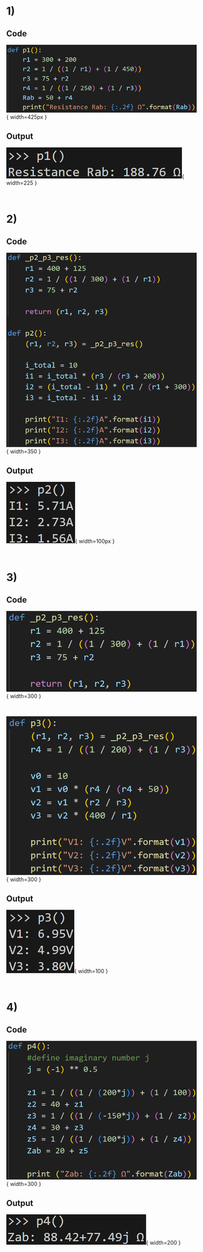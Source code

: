# 1)
## Code
![](images/image.png){ width=425px }

## Output
![](images/image-2.png){ width=225 }

<br>

# 2)
## Code
![](images/image-3.png){ width=350 }

## Output
![](images/image-4.png){ width=100px }

<br>

# 3)
## Code
![](images/image-5.png){ width=300 }

<br>

![](images/image-6.png){ width=300 }

## Output
![](images/image-7.png){ width=100 }

<br>

# 4)
## Code
![](images/image-8.png){ width=300 }

## Output
![](images/image-9.png){ width=200 }

<br>